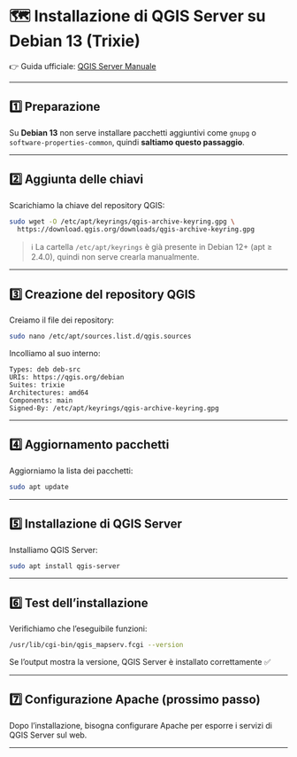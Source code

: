 # 🗺️ Installazione di QGIS Server su Debian 13 (Trixie)

👉 Guida ufficiale: [QGIS Server Manuale](https://docs.qgis.org/3.40/it/docs/server_manual/index.html)

---

## 1️⃣ Preparazione

Su **Debian 13** non serve installare pacchetti aggiuntivi come `gnupg` o `software-properties-common`, quindi **saltiamo questo passaggio**.

---

## 2️⃣ Aggiunta delle chiavi

Scarichiamo la chiave del repository QGIS:

```bash
sudo wget -O /etc/apt/keyrings/qgis-archive-keyring.gpg \
  https://download.qgis.org/downloads/qgis-archive-keyring.gpg
```

> ℹ️ La cartella `/etc/apt/keyrings` è già presente in Debian 12+ (apt ≥ 2.4.0), quindi non serve crearla manualmente.

---

## 3️⃣ Creazione del repository QGIS

Creiamo il file dei repository:

```bash
sudo nano /etc/apt/sources.list.d/qgis.sources
```

Incolliamo al suo interno:

```text
Types: deb deb-src
URIs: https://qgis.org/debian
Suites: trixie
Architectures: amd64
Components: main
Signed-By: /etc/apt/keyrings/qgis-archive-keyring.gpg
```

---

## 4️⃣ Aggiornamento pacchetti

Aggiorniamo la lista dei pacchetti:

```bash
sudo apt update
```

---

## 5️⃣ Installazione di QGIS Server

Installiamo QGIS Server:

```bash
sudo apt install qgis-server
```

---

## 6️⃣ Test dell’installazione

Verifichiamo che l’eseguibile funzioni:

```bash
/usr/lib/cgi-bin/qgis_mapserv.fcgi --version
```

Se l’output mostra la versione, QGIS Server è installato correttamente ✅

---

## 7️⃣ Configurazione Apache (prossimo passo)

Dopo l’installazione, bisogna configurare Apache per esporre i servizi di QGIS Server sul web.

---

